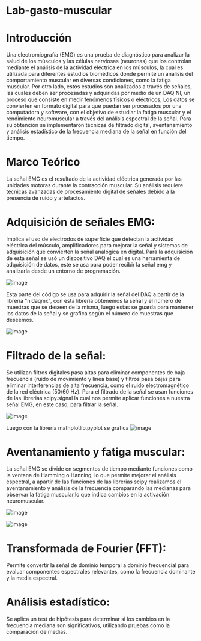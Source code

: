 # Lab-gasto-muscular

# Introducción

Una electromiografía (EMG) es una prueba de diagnóstico para analizar la salud de los músculos y las células nerviosas (neuronas) que los controlan mediante el análisis de la actividad eléctrica
en los músculos, la cual es utilizada para diferentes estudios biomédicos donde permite un análisis del comportamiento muscular en diversas condiciones, como la fatiga muscular. 
Por otro lado, estos estudios son analizados a través de señales, las cuales deben ser procesadas y adquiridas por medio de un DAQ NI, un proceso que consiste en medir fenómenos físicos o eléctricos,
Los datos se convierten en formato digital para que puedan ser procesados por una computadora y software, con el objetivo de estudiar la fatiga muscular y el rendimiento neuromuscular a través del 
análisis espectral de la señal. 
Para su obtención  se implementaron técnicas de filtrado digital, aventanamiento y análisis estadístico de la frecuencia mediana de la señal en función del tiempo.

# Marco Teórico

La señal EMG es el resultado de la actividad eléctrica generada por las unidades motoras durante la contracción muscular. Su análisis requiere técnicas avanzadas de procesamiento digital de señales
debido a la presencia de ruido y artefactos.

# Adquisición de señales EMG:
Implica el uso de electrodos de superficie que detectan la actividad eléctrica del músculo, amplificadores para mejorar la señal y sistemas de adquisición que convierten la señal analógica en digital.
Para la adquisición de esta señal se usó un dispositivo DAQ el cual es una herramienta de adquisición de datos, este se usa para poder recibir la señal emg y analizarla desde un entorno de programación.

![image](https://github.com/user-attachments/assets/1cce8e1f-e7b2-4a99-a94a-f404e9145b3f)

Esta parte del código se usa para adquirir la señal del DAQ a partir de la librería "nidaqmx", con esta librería obtenemos la señal y el número de muestras que se deseen de la misma, luego estas se guarda para mantener los datos de la señal y se grafica según el número de muestras que deseemos.

![image](https://github.com/user-attachments/assets/85eef950-a74b-4e71-bba0-02dcca68e761)

# Filtrado de la señal: 
Se utilizan filtros digitales pasa altas para eliminar componentes de baja frecuencia (ruido de movimiento y línea base) y filtros pasa bajas para eliminar interferencias de alta frecuencia, como el ruido electromagnético de la red eléctrica (50/60 Hz).
Para el filtrado de la señal se usan funciones de las librerias scipy.signal la cual nos permite aplicar funciones a nuestra señal EMG, en este caso, para filtrar la señal.

![image](https://github.com/user-attachments/assets/1b1bd8d8-c6db-42c2-9747-28c877c3d29d)

Luego con la librería mathplotlib.pyplot se grafica 
![image](https://github.com/user-attachments/assets/16ab3a6e-182f-44e5-9246-a5132dd81d43)




# Aventanamiento y fatiga muscular:
La señal EMG se divide en segmentos de tiempo mediante funciones como la ventana de Hamming o Hanning, lo que permite mejorar el análisis espectral, a apartir de las funciones de las librerias scipy realizamos el aventanamiento y análisis de la frecuencia comparando las medianas para observar la fatiga muscular,lo que indica cambios en la activación neuromuscular.

![image](https://github.com/user-attachments/assets/13f5ab76-5269-4285-bf2f-cfe6669dd956)

![image](https://github.com/user-attachments/assets/6046fd11-cb6d-474c-97b4-ea10f20444c2)



# Transformada de Fourier (FFT):
Permite convertir la señal de dominio temporal a dominio frecuencial para evaluar componentes espectrales relevantes, como la frecuencia dominante y la media espectral.


# Análisis estadístico: 
Se aplica un test de hipótesis para determinar si los cambios en la frecuencia mediana son significativos, utilizando pruebas como la comparación de medias.
